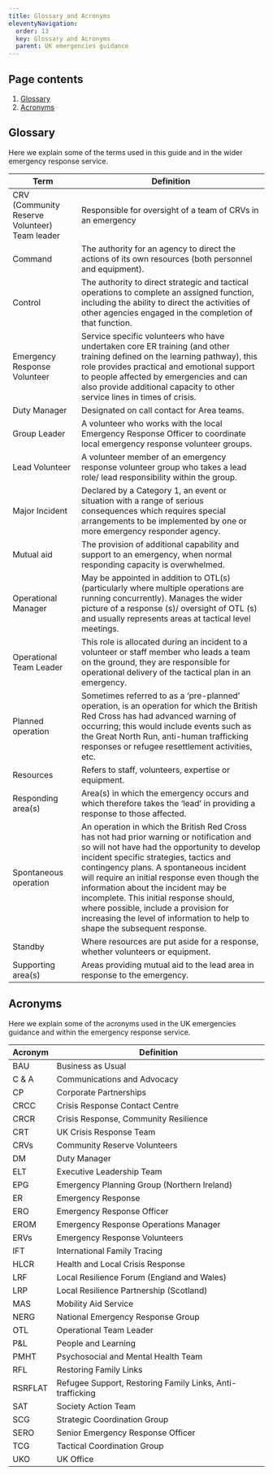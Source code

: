 ```yaml
---
title: Glossary and Acronyms
eleventyNavigation:
  order: 13
  key: Glossary and Acronyms
  parent: UK emergencies guidance
---
```


## Page contents

1. [Glossary](#glossary)
2. [Acronyms](#acronyms)

## Glossary

Here we explain some of the terms used in this guide and in the wider emergency response service.

| Term| Definition|
|---|---|
| CRV (Community Reserve Volunteer) Team leader | Responsible for oversight of a team of CRVs in an emergency |
| Command | The authority for an agency to direct the actions of its own resources (both personnel and equipment). |
| Control | The authority to direct strategic and tactical operations to complete an assigned function, including the ability to direct the activities of other agencies engaged in the completion of that function. |
| Emergency Response Volunteer | Service specific volunteers who have undertaken core ER training (and other training defined on the learning pathway), this role provides practical and emotional support to people affected by emergencies and can also provide additional capacity to other service lines in times of crisis. |
| Duty Manager | Designated on call contact for Area teams. |
| Group Leader | A volunteer who works with the local Emergency Response Officer to coordinate local emergency response volunteer groups. |
| Lead Volunteer | A volunteer member of an emergency response volunteer group who takes a lead role/ lead responsibility within the group. |
| Major Incident | Declared by a Category 1, an event or situation with a range of serious consequences which requires special arrangements to be implemented by one or more emergency responder agency. |
| Mutual aid | The provision of additional capability and support to an emergency, when normal responding capacity is overwhelmed. |
| Operational Manager | May be appointed in addition to OTL(s) (particularly where multiple operations are running concurrently). Manages the wider picture of a response (s)/ oversight of OTL (s) and usually represents areas at tactical level meetings. |
| Operational Team Leader | This role is allocated during an incident to a volunteer or staff member who leads a team on the ground, they are responsible for operational delivery of the tactical plan in an emergency. |
| Planned operation | Sometimes referred to as a ‘pre-planned’ operation, is an operation for which the British Red Cross has had advanced warning of occurring; this would include events such as the Great North Run, anti-human trafficking responses or refugee resettlement activities, etc. |
| Resources | Refers to staff, volunteers, expertise or equipment. |
| Responding area(s) | Area(s) in which the emergency occurs and which therefore takes the ‘lead’ in providing a response to those affected. |
| Spontaneous operation | An operation in which the British Red Cross has not had prior warning or notification and so will not have had the opportunity to develop incident specific strategies, tactics and contingency plans. A spontaneous incident will require an initial response even though the information about the incident may be incomplete. This initial response should, where possible, include a provision for increasing the level of information to help to shape the subsequent response. |
| Standby | Where resources are put aside for a response, whether volunteers or equipment. |
| Supporting area(s) | Areas providing mutual aid to the lead area in response to the emergency. |

## Acronyms

Here we explain some of the acronyms used in the UK emergencies guidance and within the emergency response service.

| Acronym | Definition |
|---------|------------|
| BAU     | Business as Usual |
| C & A   | Communications and Advocacy |
| CP      | Corporate Partnerships |
| CRCC    | Crisis Response Contact Centre |
| CRCR    | Crisis Response, Community Resilience |
| CRT     | UK Crisis Response Team |
| CRVs    | Community Reserve Volunteers |
| DM      | Duty Manager |
| ELT     | Executive Leadership Team |
| EPG     | Emergency Planning Group (Northern Ireland) |
| ER      | Emergency Response |
| ERO     | Emergency Response Officer |
| EROM    | Emergency Response Operations Manager |
| ERVs    | Emergency Response Volunteers |
| IFT     | International Family Tracing |
| HLCR    | Health and Local Crisis Response |
| LRF     | Local Resilience Forum (England and Wales) |
| LRP     | Local Resilience Partnership (Scotland) |
| MAS     | Mobility Aid Service |
| NERG    | National Emergency Response Group |
| OTL     | Operational Team Leader |
| P&L     | People and Learning |
| PMHT    | Psychosocial and Mental Health Team |
| RFL     | Restoring Family Links |
| RSRFLAT | Refugee Support, Restoring Family Links, Anti-trafficking |
| SAT     | Society Action Team |
| SCG     | Strategic Coordination Group |
| SERO    | Senior Emergency Response Officer |
| TCG     | Tactical Coordination Group |
| UKO     | UK Office |

